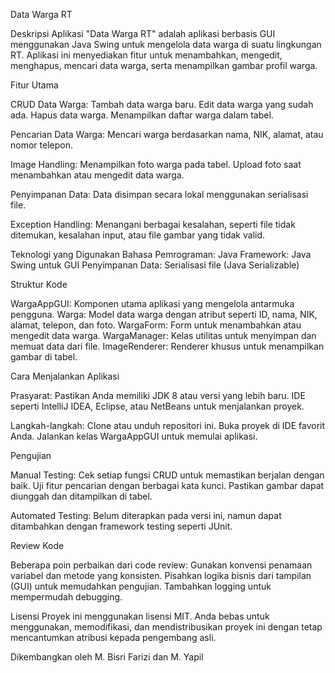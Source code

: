 Data Warga RT

Deskripsi
Aplikasi "Data Warga RT" adalah aplikasi berbasis GUI menggunakan Java Swing untuk mengelola data warga di suatu lingkungan RT. Aplikasi ini menyediakan fitur untuk menambahkan, mengedit, menghapus, mencari data warga, serta menampilkan gambar profil warga.

Fitur Utama

CRUD Data Warga:
Tambah data warga baru.
Edit data warga yang sudah ada.
Hapus data warga.
Menampilkan daftar warga dalam tabel.

Pencarian Data Warga:
Mencari warga berdasarkan nama, NIK, alamat, atau nomor telepon.

Image Handling:
Menampilkan foto warga pada tabel.
Upload foto saat menambahkan atau mengedit data warga.

Penyimpanan Data:
Data disimpan secara lokal menggunakan serialisasi file.

Exception Handling:
Menangani berbagai kesalahan, seperti file tidak ditemukan, kesalahan input, atau file gambar yang tidak valid.

Teknologi yang Digunakan
Bahasa Pemrograman: Java
Framework: Java Swing untuk GUI
Penyimpanan Data: Serialisasi file (Java Serializable)

Struktur Kode

WargaAppGUI: Komponen utama aplikasi yang mengelola antarmuka pengguna.
Warga: Model data warga dengan atribut seperti ID, nama, NIK, alamat, telepon, dan foto.
WargaForm: Form untuk menambahkan atau mengedit data warga.
WargaManager: Kelas utilitas untuk menyimpan dan memuat data dari file.
ImageRenderer: Renderer khusus untuk menampilkan gambar di tabel.

Cara Menjalankan Aplikasi

Prasyarat:
Pastikan Anda memiliki JDK 8 atau versi yang lebih baru.
IDE seperti IntelliJ IDEA, Eclipse, atau NetBeans untuk menjalankan proyek.

Langkah-langkah:
Clone atau unduh repositori ini.
Buka proyek di IDE favorit Anda.
Jalankan kelas WargaAppGUI untuk memulai aplikasi.

Pengujian

Manual Testing:
Cek setiap fungsi CRUD untuk memastikan berjalan dengan baik.
Uji fitur pencarian dengan berbagai kata kunci.
Pastikan gambar dapat diunggah dan ditampilkan di tabel.

Automated Testing:
Belum diterapkan pada versi ini, namun dapat ditambahkan dengan framework testing seperti JUnit.

Review Kode

Beberapa poin perbaikan dari code review:
Gunakan konvensi penamaan variabel dan metode yang konsisten.
Pisahkan logika bisnis dari tampilan (GUI) untuk memudahkan pengujian.
Tambahkan logging untuk mempermudah debugging.

Lisensi
Proyek ini menggunakan lisensi MIT. Anda bebas untuk menggunakan, memodifikasi, dan mendistribusikan proyek ini dengan tetap mencantumkan atribusi kepada pengembang asli.

Dikembangkan oleh M. Bisri Farizi dan M. Yapil
